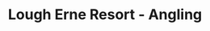 ---
title: "Lough Erne Resort - Angling"
address: "Belleek Road, Enniskillen, Co. Fermanagh, BT93 7ED"
tel: "+44 (0)28 6632 3230"
county: "Fermanagh"
category: "Coarse Angling"
type: "Content"
lat: "54.346771240234375"
lng: "-7.645120143890381"
---